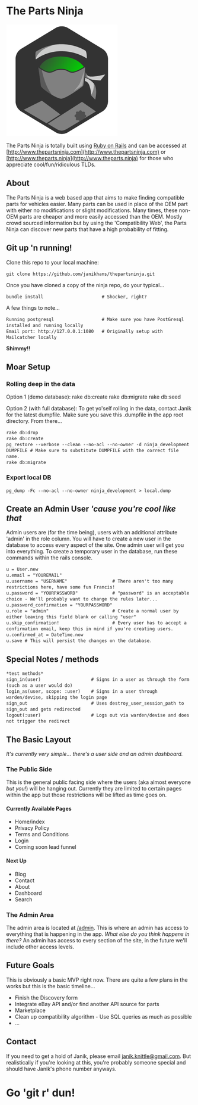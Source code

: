 # The Parts Ninja
![logo](app/assets/images/parts_ninja_dark_logo.png)

The Parts Ninja is totally built using [Ruby on Rails](http://rubyonrails.org/)
and can be accessed at [http://www.thepartsninja.com](http://www.thepartsninja.com) or
[http://www.theparts.ninja](http://www.theparts.ninja) for those who
appreciate cool/fun/ridiculous TLDs.

## About

The Parts Ninja is a web based app that aims to make finding compatible parts for
vehicles easier. Many parts can be used in place of the OEM part with either no
modifications or slight modifications. Many times, these non-OEM parts are cheaper
and more easily accessed than the OEM. Mostly crowd sourced information but by using
the 'Compatibility Web', the Parts Ninja can discover new parts that have a high
probability of fitting.

## Git up 'n running!

Clone this repo to your local machine:

    git clone https://github.com/janikhans/thepartsninja.git

Once you have cloned a copy of the ninja repo, do your typical...

    bundle install                      # Shocker, right?

A few things to note...

    Running postgresql                  # Make sure you have PostGresql installed and running locally
    Email port: http://127.0.0.1:1080   # Originally setup with Mailcatcher locally

**Shimmy!!**

## Moar Setup
### Rolling deep in the data

Option 1 (demo database):
    rake db:create
    rake db:migrate
    rake db:seed

Option 2 (with full database):
To get yo'self rolling in the data, contact Janik for the latest dumpfile. Make sure you save this .dumpfile in the app root directory. From there...

    rake db:drop
    rake db:create
    pg_restore --verbose --clean --no-acl --no-owner -d ninja_development DUMPFILE # Make sure to substitute DUMPFILE with the correct file name.
    rake db:migrate

### Export local DB

    pg_dump -Fc --no-acl --no-owner ninja_development > local.dump

## Create an Admin User *'cause you're cool like that*

Admin users are (for the time being), users with an additional attribute 'admin'
in the role column. You will have to create a new user in the database to access
every aspect of the site. One admin user will get you into everything. To create
a temporary user in the database, run these commands within the rails console.

    u = User.new
    u.email = "YOUREMAIL"
    u.username = "USERNAME"                 # There aren't too many restrictions here, have some fun Francis!
    u.password = "YOURPASSWORD"             # "password" is an acceptable choice - We'll probably want to change the rules later...
    u.password_confirmation = "YOURPASSWORD"
    u.role = "admin"                        # Create a normal user by either leaving this field blank or calling "user"
    u.skip_confirmation!                    # Every user has to accept a confirmation email, keep this in mind if you're creating users.
    u.confirmed_at = DateTime.now           
    u.save # This will persist the changes on the database.

## Special Notes / methods

    *test methods*
    sign_in(user)                   # Signs in a user as through the form (such as a user would do)
    login_as(user, scope: :user)    # Signs in a user through warden/devise, skipping the login page
    sign_out                        # Uses destroy_user_session_path to sign_out and gets redirected
    logout(:user)                   # Logs out via warden/devise and does not trigger the redirect

## The Basic Layout

*It's currently very simple... there's a user side and an admin dashboard.*

### The Public Side

This is the general public facing side where the users (aka almost everyone
*but you!*) will be hanging out. Currently they are limited to certain pages
within the app but those restrictions will be lifted as time goes on.

#### Currently Available Pages

* Home/index
* Privacy Policy
* Terms and Conditions
* Login
* Coming soon lead funnel

#### Next Up

* Blog
* Contact
* About
* Dashboard
* Search

### The Admin Area

The admin area is located at [/admin](https://www.theparts.nina/admin). This is
where an admin has access to everything that is happening in the app. *What else
do you think happens in there?* An admin has access to every section of the site,
in the future we'll include other access levels.

## Future Goals

This is obviously a basic MVP right now. There are quite a few plans in the works
but this is the basic timeline...

* Finish the Discovery form
* Integrate eBay API and/or find another API source for parts
* Marketplace
* Clean up compatibility algorithm - Use SQL queries as much as possible
* ...

## Contact

If you need to get a hold of Janik, please email janik.knittle@gmail.com. But
realistically if you're looking at this, you're probably someone special and
should have Janik's phone number anyways.

# Go 'git r' dun!
